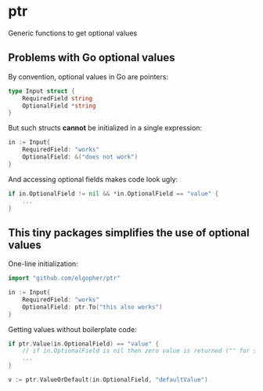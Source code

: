 # ptr
Generic functions to get optional values

## Problems with Go optional values

By convention, optional values in Go are pointers:

```go 
type Input struct {
	RequiredField string
	OptionalField *string
}
```

But such structs **cannot** be initialized in a single expression:

```go
in := Input{
	RequiredField: "works"
	OptionalField: &("does not work")
}
```

And accessing optional fields makes code look ugly:

```go
if in.OptionalField != nil && *in.OptionalField == "value" {
    ...    	
}
```

## This tiny packages simplifies the use of optional values

One-line initialization:

```go
import "github.com/elgopher/ptr"

in := Input{
	RequiredField: "works"
	OptionalField: ptr.To("this also works")
}
```

Getting values without boilerplate code:

```go
if ptr.Value(in.OptionalField) == "value" {
	// if in.OptionalField is nil then zero value is returned ("" for string)
    ...    	
}
```

```go
v := ptr.ValueOrDefault(in.OptionalField, "defaultValue")
```